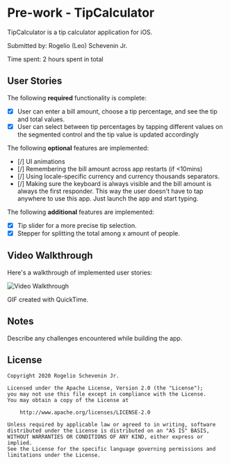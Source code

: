 # Pre-work - TipCalculator

TipCalculator is a tip calculator application for iOS.

Submitted by: Rogelio (Leo) Schevenin Jr.

Time spent: 2 hours spent in total

## User Stories

The following **required** functionality is complete:

* [x] User can enter a bill amount, choose a tip percentage, and see the tip and total values.
* [x] User can select between tip percentages by tapping different values on the segmented control and the tip value is updated accordingly

The following **optional** features are implemented:

* [/] UI animations
* [/] Remembering the bill amount across app restarts (if <10mins)
* [/] Using locale-specific currency and currency thousands separators.
* [/] Making sure the keyboard is always visible and the bill amount is always the first responder. This way the user doesn't have to tap anywhere to use this app. Just launch the app and start typing.

The following **additional** features are implemented:

- [x] Tip slider for a more precise tip selection.
- [x] Stepper for splitting the total among x amount of people.

## Video Walkthrough

Here's a walkthrough of implemented user stories:

<img src='https://media.giphy.com/media/3EELZLLKIl2OOTJoxG/giphy.gif' title='Video Walkthrough' width='' alt='Video Walkthrough' />

GIF created with QuickTime.

## Notes

Describe any challenges encountered while building the app.

## License

    Copyright 2020 Rogelio Schevenin Jr.

    Licensed under the Apache License, Version 2.0 (the "License");
    you may not use this file except in compliance with the License.
    You may obtain a copy of the License at

        http://www.apache.org/licenses/LICENSE-2.0

    Unless required by applicable law or agreed to in writing, software
    distributed under the License is distributed on an "AS IS" BASIS,
    WITHOUT WARRANTIES OR CONDITIONS OF ANY KIND, either express or implied.
    See the License for the specific language governing permissions and
    limitations under the License.
